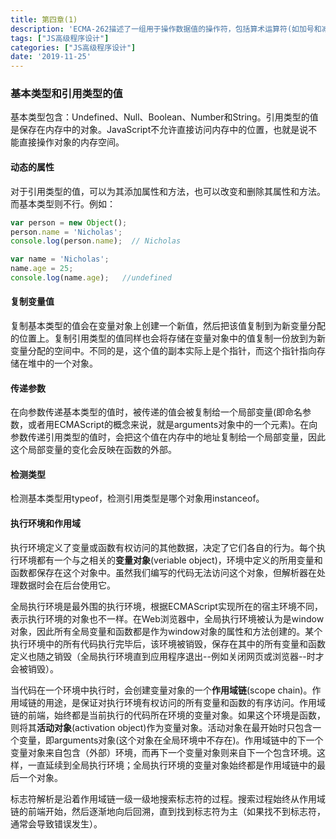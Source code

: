 ```yaml
---
title: 第四章(1)
description: 'ECMA-262描述了一组用于操作数据值的操作符，包括算术运算符(如加号和减号)、位运算符、关系运算符和相等运算符。一元加操作符以一个加号(+)表示，放在数值面前，对数值不会产生任何影响，但在对非数值应用一元加操作符时，......'
tags: ["JS高级程序设计"]
categories: ["JS高级程序设计"]
date: '2019-11-25'
---
```


### 基本类型和引用类型的值
基本类型包含：Undefined、Null、Boolean、Number和String。引用类型的值是保存在内存中的对象。JavaScript不允许直接访问内存中的位置，也就是说不能直接操作对象的内存空间。

#### 动态的属性
对于引用类型的值，可以为其添加属性和方法，也可以改变和删除其属性和方法。而基本类型则不行。例如：
```javascript
var person = new Object();
person.name = 'Nicholas';
console.log(person.name);  // Nicholas

var name = 'Nicholas';
name.age = 25;
console.log(name.age);   //undefined
```

#### 复制变量值
复制基本类型的值会在变量对象上创建一个新值，然后把该值复制到为新变量分配的位置上。复制引用类型的值同样也会将存储在变量对象中的值复制一份放到为新变量分配的空间中。不同的是，这个值的副本实际上是个指针，而这个指针指向存储在堆中的一个对象。

#### 传递参数
在向参数传递基本类型的值时，被传递的值会被复制给一个局部变量(即命名参数，或者用ECMAScript的概念来说，就是arguments对象中的一个元素)。在向参数传递引用类型的值时，会把这个值在内存中的地址复制给一个局部变量，因此这个局部变量的变化会反映在函数的外部。

#### 检测类型
检测基本类型用typeof，检测引用类型是哪个对象用instanceof。

#### 执行环境和作用域
执行环境定义了变量或函数有权访问的其他数据，决定了它们各自的行为。每个执行环境都有一个与之相关的**变量对象**(veriable object)，环境中定义的所用变量和函数都保存在这个对象中。虽然我们编写的代码无法访问这个对象，但解析器在处理数据时会在后台使用它。

全局执行环境是最外围的执行环境，根据ECMAScript实现所在的宿主环境不同，表示执行环境的对象也不一样。在Web浏览器中，全局执行环境被认为是window对象，因此所有全局变量和函数都是作为window对象的属性和方法创建的。某个执行环境中的所有代码执行完毕后，该环境被销毁，保存在其中的所有变量和函数定义也随之销毁（全局执行环境直到应用程序退出--例如关闭网页或浏览器--时才会被销毁）。

当代码在一个环境中执行时，会创建变量对象的一个**作用域链**(scope chain)。作用域链的用途，是保证对执行环境有权访问的所有变量和函数的有序访问。作用域链的前端，始终都是当前执行的代码所在环境的变量对象。如果这个环境是函数，则将其**活动对象**(activation object)作为变量对象。活动对象在最开始时只包含一个变量，即arguments对象(这个对象在全局环境中不存在)。作用域链中的下一个变量对象来自包含（外部）环境，而再下一个变量对象则来自下一个包含环境。这样，一直延续到全局执行环境；全局执行环境的变量对象始终都是作用域链中的最后一个对象。

标志符解析是沿着作用域链一级一级地搜索标志符的过程。搜索过程始终从作用域链的前端开始，然后逐渐地向后回溯，直到找到标志符为主（如果找不到标志符，通常会导致错误发生）。
